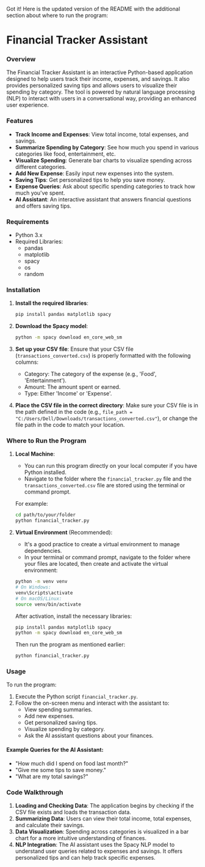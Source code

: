 Got it! Here is the updated version of the README with the additional section about where to run the program:
# Financial Tracker Assistant

### Overview
The Financial Tracker Assistant is an interactive Python-based application designed to help users track their income, expenses, and savings. It also provides personalized saving tips and allows users to visualize their spending by category. The tool is powered by natural language processing (NLP) to interact with users in a conversational way, providing an enhanced user experience.

### Features
- **Track Income and Expenses**: View total income, total expenses, and savings.
- **Summarize Spending by Category**: See how much you spend in various categories like food, entertainment, etc.
- **Visualize Spending**: Generate bar charts to visualize spending across different categories.
- **Add New Expense**: Easily input new expenses into the system.
- **Saving Tips**: Get personalized tips to help you save money.
- **Expense Queries**: Ask about specific spending categories to track how much you've spent.
- **AI Assistant**: An interactive assistant that answers financial questions and offers saving tips.

### Requirements
- Python 3.x
- Required Libraries:
  - pandas
  - matplotlib
  - spacy
  - os
  - random

### Installation
1. **Install the required libraries**:

   ```bash
   pip install pandas matplotlib spacy
   ```

2. **Download the Spacy model**:

   ```bash
   python -m spacy download en_core_web_sm
   ```

3. **Set up your CSV file**:
   Ensure that your CSV file (`transactions_converted.csv`) is properly formatted with the following columns:
   - Category: The category of the expense (e.g., 'Food', 'Entertainment').
   - Amount: The amount spent or earned.
   - Type: Either 'Income' or 'Expense'.

4. **Place the CSV file in the correct directory**:
   Make sure your CSV file is in the path defined in the code (e.g., `file_path = "C:/Users/Dell/Downloads/transactions_converted.csv"`), or change the file path in the code to match your location.

### Where to Run the Program

1. **Local Machine**:
   - You can run this program directly on your local computer if you have Python installed.
   - Navigate to the folder where the `financial_tracker.py` file and the `transactions_converted.csv` file are stored using the terminal or command prompt.
   
   For example:
   ```bash
   cd path/to/your/folder
   python financial_tracker.py
   ```

2. **Virtual Environment** (Recommended):
   - It's a good practice to create a virtual environment to manage dependencies.
   - In your terminal or command prompt, navigate to the folder where your files are located, then create and activate the virtual environment:

   ```bash
   python -m venv venv
   # On Windows:
   venv\Scripts\activate
   # On macOS/Linux:
   source venv/bin/activate
   ```

   After activation, install the necessary libraries:
   ```bash
   pip install pandas matplotlib spacy
   python -m spacy download en_core_web_sm
   ```

   Then run the program as mentioned earlier:
   ```bash
   python financial_tracker.py
   ```

### Usage
To run the program:
1. Execute the Python script `financial_tracker.py`.
2. Follow the on-screen menu and interact with the assistant to:
   - View spending summaries.
   - Add new expenses.
   - Get personalized saving tips.
   - Visualize spending by category.
   - Ask the AI assistant questions about your finances.

#### Example Queries for the AI Assistant:
- "How much did I spend on food last month?"
- "Give me some tips to save money."
- "What are my total savings?"

### Code Walkthrough
1. **Loading and Checking Data**: The application begins by checking if the CSV file exists and loads the transaction data.
2. **Summarizing Data**: Users can view their total income, total expenses, and calculate their savings.
3. **Data Visualization**: Spending across categories is visualized in a bar chart for a more intuitive understanding of finances.
4. **NLP Integration**: The AI assistant uses the Spacy NLP model to understand user queries related to expenses and savings. It offers personalized tips and can help track specific expenses.

